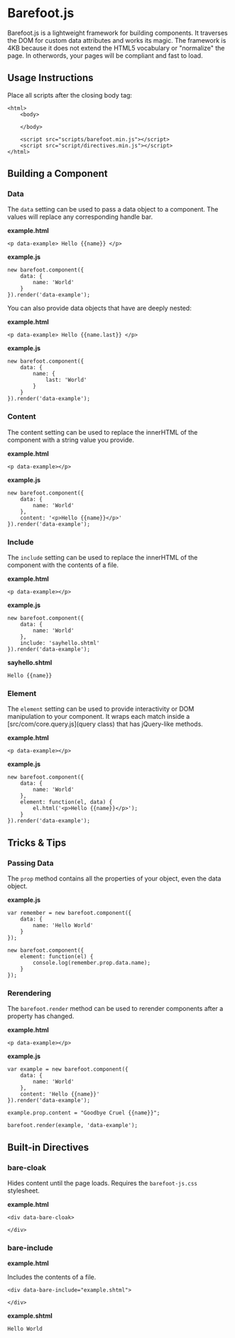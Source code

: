 # Barefoot.js

Barefoot.js is a lightweight framework for building components. It traverses the DOM for custom data attributes and works its magic. The framework is 4KB because it does not extend the HTML5 vocabulary or "normalize" the page. In otherwords, your pages will be compliant and fast to load.

## Usage Instructions

Place all scripts after the closing body tag:

    <html>
        <body>
    
        </body>
    
        <script src="scripts/barefoot.min.js"></script>
        <script src="script/directives.min.js"></script>
    </html>

## Building a Component

### Data

The `data` setting can be used to pass a data object to a component. The values will replace any corresponding handle bar.

**example.html**

    <p data-example> Hello {{name}} </p>

**example.js**

    new barefoot.component({
        data: {
            name: 'World'
        }
    }).render('data-example');

You can also provide data objects that have are deeply nested:

**example.html**

    <p data-example> Hello {{name.last}} </p>

**example.js**

    new barefoot.component({
        data: {
            name: {
                last: 'World'
            }
        }
    }).render('data-example');
    
### Content

The content setting can be used to replace the innerHTML of the component with a string value you provide. 

**example.html**

    <p data-example></p>
    
**example.js**

    new barefoot.component({
        data: {
            name: 'World'
        },
        content: '<p>Hello {{name}}</p>'
    }).render('data-example');
    
### Include

The `include` setting can be used to replace the innerHTML of the component with the contents of a file. 

**example.html**

    <p data-example></p>
    
**example.js**

    new barefoot.component({
        data: {
            name: 'World'
        },
        include: 'sayhello.shtml'
    }).render('data-example');    

**sayhello.shtml**
    
    Hello {{name}}
    
### Element

The `element` setting can be used to provide interactivity or DOM manipulation to your component. It wraps each match inside a [src/com/core.query.js](query class) that has jQuery-like methods.

**example.html**

    <p data-example></p>
    
**example.js**

    new barefoot.component({
        data: {
            name: 'World'
        },
        element: function(el, data) {
            el.html('<p>Hello {{name}}</p>');
        }
    }).render('data-example');    

## Tricks & Tips

### Passing Data

The `prop` method contains all the properties of your object, even the data object.

**example.js**

    var remember = new barefoot.component({
    	data: {
    		name: 'Hello World'
    	}
    });

    new barefoot.component({
    	element: function(el) {
    		console.log(remember.prop.data.name);
    	}
    });

### Rerendering

The `barefoot.render` method can be used to rerender components after a property has changed.

**example.html**

    <p data-example></p>

**example.js**

    var example = new barefoot.component({
    	data: {
    		name: 'World'
    	},
    	content: 'Hello {{name}}'
    }).render('data-example');
    
    example.prop.content = "Goodbye Cruel {{name}}";
    
    barefoot.render(example, 'data-example');

## Built-in Directives

### bare-cloak

Hides content until the page loads. Requires the `barefoot-js.css` stylesheet.

**example.html**

    <div data-bare-cloak>

    </div>

### bare-include

**example.html**

Includes the contents of a file.

    <div data-bare-include="example.shtml">

    </div>

**example.shtml**

    Hello World


